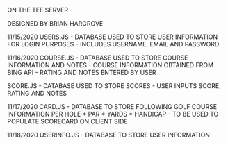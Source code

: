 ON THE TEE SERVER

DESIGNED BY BRIAN HARGROVE

11/15/2020
USERS.JS
    - DATABASE USED TO STORE USER INFORMATION FOR LOGIN PURPOSES
        - INCLUDES USERNAME, EMAIL AND PASSWORD

11/16/2020
COURSE.JS
    - DATABASE USED TO STORE COURSE INFORMATION AND NOTES
    - COURSE INFORMATION OBTAINED FROM BING API
    - RATING AND NOTES ENTERED BY USER

SCORE.JS
    - DATABASE USED TO STORE SCORES 
    - USER INPUTS SCORE, RATING AND NOTES

11/17/2020
CARD.JS
    - DATABASE TO STORE FOLLOWING GOLF COURSE INFORMATION PER HOLE
        * PAR 
        * YARDS
        * HANDICAP
    - TO BE USED TO POPULATE SCORECARD ON CLIENT SIDE

11/18/2020
USERINFO.JS
    - DATABASE TO STORE USER INFORMATION